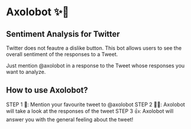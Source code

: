 # Axolobot ✨🦎
## Sentiment Analysis for Twitter

Twitter does not feautre a dislike button. 
This bot allows users to see the overall sentiment of the responses to a Tweet.

Just mention @axolobot in a response to the Tweet whose responses you want to analyze. 

## How to use Axolobot?

STEP 1 📢: Mention your favourite tweet to @axolobot
STEP 2 🕵️‍♂️: Axolobot will take a look at the responses of the tweet
STEP 3 👍: Axolobot will answer you with the general feeling about the tweet!
